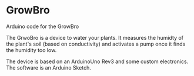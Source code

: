 # GrowBro
Arduino code for the GrowBro

The GrwoBro is a device to water your plants. It measures the humidty of the plant's soil (based on conductivity) and activates a pump once it finds the humidity too low. 

The device is based on an ArduinoUno Rev3 and some custom electronics. The software is an Arduino Sketch.

